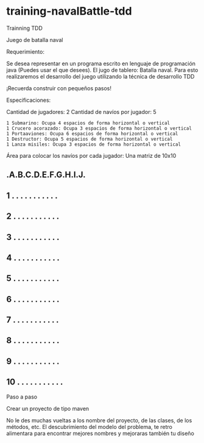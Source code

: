 # training-navalBattle-tdd
Trainning TDD


Juego de batalla naval


Requerimiento:

Se desea representar en un programa escrito en lenguaje de programación java (Puedes usar el que desees). 
El jugo de tablero: Batalla naval. Para esto realizaremos el desarrollo del juego utilizando la técnica de desarrollo TDD

¡Recuerda construir con pequeños pasos!

Especificaciones:

Cantidad de jugadores: 2 
Cantidad de navíos por jugador: 5 

	1 Submarino: Ocupa 4 espacios de forma horizontal o vertical
	1 Crucero acorazado: Ocupa 3 espacios de forma horizontal o vertical
	1 Portaaviones: Ocupa 6 espacios de forma horizontal o vertical
	1 Destructor: Ocupa 5 espacios de forma horizontal o vertical
	1 Lanza misiles: Ocupa 3 espacios de forma horizontal o vertical

Área para colocar los navíos por cada jugador: Una matriz de 10x10


   .A.B.C.D.E.F.G.H.I.J.
------------------------
1  . . . . . . . . . . .
------------------------
2  . . . . . . . . . . .
------------------------
3  . . . . . . . . . . .
------------------------
4  . . . . . . . . . . .
------------------------
5  . . . . . . . . . . .
-----------------------
6  . . . . . . . . . . .
------------------------
7  . . . . . . . . . . .
------------------------
8  . . . . . . . . . . .
------------------------
9  . . . . . . . . . . .
------------------------
10 . . . . . . . . . . .
------------------------


Paso a paso

Crear un proyecto de tipo maven

No le des muchas vueltas a los nombre del proyecto, de las clases, de los métodos, etc. El descubrimiento del modelo del problema, te retro alimentara para encontrar mejores nombres y mejoraras también tu diseño
